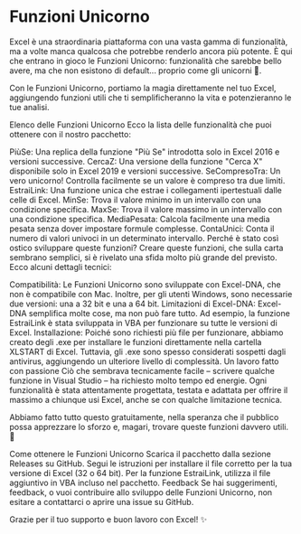 # Funzioni Unicorno
Excel è una straordinaria piattaforma con una vasta gamma di funzionalità, ma a volte manca qualcosa che potrebbe renderlo ancora più potente. È qui che entrano in gioco le Funzioni Unicorno: funzionalità che sarebbe bello avere, ma che non esistono di default... proprio come gli unicorni 🦄.

Con le Funzioni Unicorno, portiamo la magia direttamente nel tuo Excel, aggiungendo funzioni utili che ti semplificheranno la vita e potenzieranno le tue analisi.

Elenco delle Funzioni Unicorno
Ecco la lista delle funzionalità che puoi ottenere con il nostro pacchetto:

PiùSe: Una replica della funzione "Più Se" introdotta solo in Excel 2016 e versioni successive.
CercaZ: Una versione della funzione "Cerca X" disponibile solo in Excel 2019 e versioni successive.
SeCompresoTra: Un vero unicorno! Controlla facilmente se un valore è compreso tra due limiti.
EstraiLink: Una funzione unica che estrae i collegamenti ipertestuali dalle celle di Excel.
MinSe: Trova il valore minimo in un intervallo con una condizione specifica.
MaxSe: Trova il valore massimo in un intervallo con una condizione specifica.
MediaPesata: Calcola facilmente una media pesata senza dover impostare formule complesse.
ContaUnici: Conta il numero di valori univoci in un determinato intervallo.
Perché è stato così ostico sviluppare queste funzioni?
Creare queste funzioni, che sulla carta sembrano semplici, si è rivelato una sfida molto più grande del previsto. Ecco alcuni dettagli tecnici:

Compatibilità: Le Funzioni Unicorno sono sviluppate con Excel-DNA, che non è compatibile con Mac. Inoltre, per gli utenti Windows, sono necessarie due versioni: una a 32 bit e una a 64 bit.
Limitazioni di Excel-DNA: Excel-DNA semplifica molte cose, ma non può fare tutto. Ad esempio, la funzione EstraiLink è stata sviluppata in VBA per funzionare su tutte le versioni di Excel.
Installazione: Poiché sono richiesti più file per funzionare, abbiamo creato degli .exe per installare le funzioni direttamente nella cartella XLSTART di Excel. Tuttavia, gli .exe sono spesso considerati sospetti dagli antivirus, aggiungendo un ulteriore livello di complessità.
Un lavoro fatto con passione
Ciò che sembrava tecnicamente facile – scrivere qualche funzione in Visual Studio – ha richiesto molto tempo ed energie. Ogni funzionalità è stata attentamente progettata, testata e adattata per offrire il massimo a chiunque usi Excel, anche se con qualche limitazione tecnica.

Abbiamo fatto tutto questo gratuitamente, nella speranza che il pubblico possa apprezzare lo sforzo e, magari, trovare queste funzioni davvero utili. 🚀

Come ottenere le Funzioni Unicorno
Scarica il pacchetto dalla sezione Releases su GitHub.
Segui le istruzioni per installare il file corretto per la tua versione di Excel (32 o 64 bit).
Per la funzione EstraiLink, utilizza il file aggiuntivo in VBA incluso nel pacchetto.
Feedback
Se hai suggerimenti, feedback, o vuoi contribuire allo sviluppo delle Funzioni Unicorno, non esitare a contattarci o aprire una issue su GitHub.

Grazie per il tuo supporto e buon lavoro con Excel! ✨
